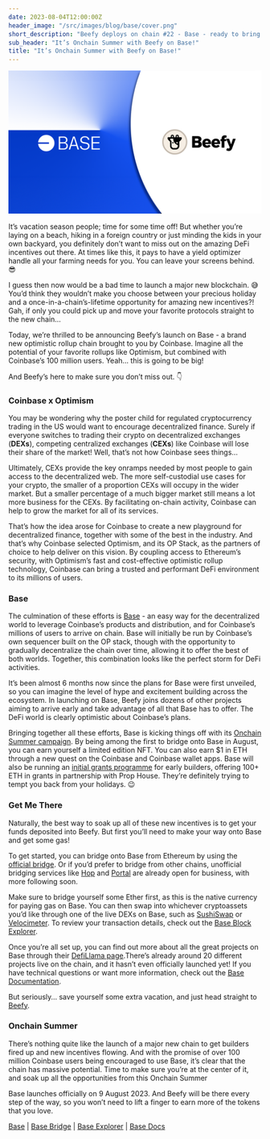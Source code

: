 ```yaml
---
date: 2023-08-04T12:00:00Z
header_image: "/src/images/blog/base/cover.png"
short_description: "Beefy deploys on chain #22 - Base - ready to bring the heat this August."
sub_header: "It’s Onchain Summer with Beefy on Base!"
title: "It’s Onchain Summer with Beefy on Base!"
---
```

![](/src/images/blog/base/cover.png)

It’s vacation season people; time for some time off! But whether you’re laying on a beach, hiking in a foreign country or just minding the kids in your own backyard, you definitely don’t want to miss out on the amazing DeFi incentives out there. At times like this, it pays to have a yield optimizer handle all your farming needs for you. You can leave your screens behind. 😎

I guess then now would be a bad time to launch a major new blockchain. 😅 You’d think they wouldn’t make you choose between your precious holiday and a once-in-a-chain’s-lifetime opportunity for amazing new incentives?! Gah, if only you could pick up and move your favorite protocols straight to the new chain… 

Today, we’re thrilled to be announcing Beefy’s launch on Base - a brand new optimistic rollup chain brought to you by Coinbase. Imagine all the potential of your favorite rollups like Optimism, but combined with Coinbase’s 100 million users. Yeah… this is going to be big!

And Beefy’s here to make sure you don’t miss out. 👇

### Coinbase x Optimism

You may be wondering why the poster child for regulated cryptocurrency trading in the US would want to encourage decentralized finance. Surely if everyone switches to trading their crypto on decentralized exchanges (**DEXs**), competing centralized exchanges (**CEXs**) like Coinbase will lose their share of the market! Well, that’s not how Coinbase sees things…

Ultimately, CEXs provide the key onramps needed by most people to gain access to the decentralized web. The more self-custodial use cases for your crypto, the smaller of a proportion CEXs will occupy in the wider market. But a smaller percentage of a much bigger market still means a lot more business for the CEXs. By facilitating on-chain activity, Coinbase can help to grow the market for all of its services.

That’s how the idea arose for Coinbase to create a new playground for decentralized finance, together with some of the best in the industry. And that’s why Coinbase selected Optimism, and its OP Stack, as the partners of choice to help deliver on this vision. By coupling access to Ethereum’s security, with Optimism’s fast and cost-effective optimistic rollup technology, Coinbase can bring a trusted and performant DeFi environment to its millions of users.

### Base

The culmination of these efforts is [Base](https://base.org/) - an easy way for the decentralized world to leverage Coinbase’s products and distribution, and for Coinbase’s millions of users to arrive on chain. Base will initially be run by Coinbase’s own sequencer built on the OP stack, though with the opportunity to gradually decentralize the chain over time, allowing it to offer the best of both worlds. Together, this combination looks like the perfect storm for DeFi activities.

It’s been almost 6 months now since the plans for Base were first unveiled, so you can imagine the level of hype and excitement building across the ecosystem. In launching on Base, Beefy joins dozens of other projects aiming to arrive early and take advantage of all that Base has to offer. The DeFi world is clearly optimistic about Coinbase’s plans.

Bringing together all these efforts, Base is kicking things off with its [Onchain Summer campaign](https://onchainsummer.xyz/). By being among the first to bridge onto Base in August, you can earn yourself a limited edition NFT. You can also earn $1 in ETH through a new quest on the Coinbase and Coinbase wallet apps. Base will also be running an [initial grants programme](https://prop.house/base/build-on-base) for early builders, offering 100+ ETH in grants in partnership with Prop House. They’re definitely trying to tempt you back from your holidays. 😉

### Get Me There

Naturally, the best way to soak up all of these new incentives is to get your funds deposited into Beefy. But first you’ll need to make your way onto Base and get some gas!

To get started, you can bridge onto Base from Ethereum by using the [official bridge](https://bridge.base.org/). Or if you’d prefer to bridge from other chains, unofficial bridging services like [Hop](https://app.hop.exchange/) and [Portal](https://www.portalbridge.com/#/transfer) are already open for business, with more following soon.

Make sure to bridge yourself some Ether first, as this is the native currency for paying gas on Base. You can then swap into whichever cryptoassets you’d like through one of the live DEXs on Base, such as [SushiSwap](https://www.sushi.com/swap) or [Velocimeter](https://www.velocimeter.xyz/). To review your transaction details, check out the [Base Block Explorer](https://basescan.org/).

Once you’re all set up, you can find out more about all the great projects on Base through their [DefiLlama page](https://defillama.com/chain/Base).There’s already around 20 different projects live on the chain, and it hasn’t even officially launched yet! If you have technical questions or want more information, check out the [Base Documentation](https://docs.base.org/).

But seriously… save yourself some extra vacation, and just head straight to [Beefy](https://app.beefy.com/).

### Onchain Summer

There’s nothing quite like the launch of a major new chain to get builders fired up and new incentives flowing. And with the promise of over 100 million Coinbase users being encouraged to use Base, it’s clear that the chain has massive potential. Time to make sure you’re at the center of it, and soak up all the opportunities from this Onchain Summer

Base launches officially on 9 August 2023. And Beefy will be there every step of the way, so you won’t need to lift a finger to earn more of the tokens that you love.

[Base](https://base.org/) | [Base Bridge](https://bridge.base.org/) | [Base Explorer](https://basescan.org/) | [Base Docs](https://docs.base.org/)